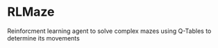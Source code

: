 # RLMaze
Reinforcment learning agent to solve complex mazes using Q-Tables to determine its movements

